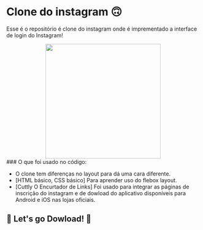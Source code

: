 # Clone do instagram 🙃

Esse é o repositório é clone do instagram onde é imprementado a interface de login do Instagram! 

<div align='center'>
  <div>
    <img height='300px' width='auto' src='instagram.png'/>
  </div>
</div>
### O que foi usado no código:

* O clone tem diferenças no layout para dá uma cara diferente.
* [HTML básico, CSS básico] Para aprender uso do flebox layout.
* [Cuttly O Encurtador de Links] Foi usado para integrar as páginas de inscrição do instagram e de dowload do aplicativo disponíveis para Android e iOS nas lojas oficiais.

## 🚀 Let's go Dowload! 🚀